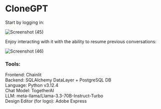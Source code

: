 # CloneGPT
Start by logging in:

![Screenshot (45)](https://github.com/user-attachments/assets/d8829add-1624-4a2f-a4cf-f6d7f8d09861)

Enjoy interacting with it with the ability to resume previous conversations:

![Screenshot (46)](https://github.com/user-attachments/assets/4120b5a0-8dc9-4c6c-816a-85ef6d8c8364)

### Tools: 
Frontend: Chainlit <br> 
Backend: SQLAlchemy DataLayer + PostgreSQL DB <br>
Language: Python v3.12.4 <br>
Chat Model: TogetherAI <br>
LLM: meta-llama/Llama-3.3-70B-Instruct-Turbo <br>
Design Editor (for logo): Adobe Express  
